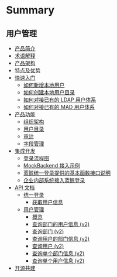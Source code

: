 # Summary

## 用户管理
* [产品简介](UserGuide/Introduce/README.md)
* [术语解释](UserGuide/Term/Term.md)
* [产品架构](UserGuide/Architecture/Architecture.md)
* [特点及优势](UserGuide/Advantage/Feature.md)
* [快速入门]()
    * [如何新增本地用户](UserGuide/QuickStart/AddLocalUsers.md)
    * [如何创建本地用户目录](UserGuide/QuickStart/AddLocalDirectory.md)
    * [如何对接已有的 LDAP 用户体系](UserGuide/QuickStart/AddLdapDirectory.md)
    * [如何对接已有的 MAD 用户体系](UserGuide/QuickStart/AddMADDirectory.md)
* [产品功能]()
    * [组织架构](UserGuide/Feature/Organizations.md)
    * [用户目录](UserGuide/Feature/Directorys.md)
    * [审计](UserGuide/Feature/Audits.md)
    * [字段管理](UserGuide/Feature/Fields.md)
* [集成开发]()
    * [登录流程图](../IntegrateGuide/Docking_enterprise_login_system/flow_chart.md)
    * [MockBackend 接入示例](../IntegrateGuide/Docking_enterprise_login_system/login_with_usermgr.md)
    * [蓝鲸统一登录提供的基本函数接口说明](../IntegrateGuide/Docking_enterprise_login_system/uniform_interface.md)
    * [企业内部系统接入蓝鲸登录](../IntegrateGuide/Docking_enterprise_login_system/use_bk_login.md)
* [API 文档]()
    * [统一登录]()
        * [获取用户信息](APIDocs/bk_login/zh-hans/get_user.md)
    * [用户管理]()
        * [概览](APIDocs/usermanage/README.md)
        * [查询部门的用户信息 (v2)](APIDocs/usermanage/zh-hans/list_department_profiles.md)
        * [查询部门 (v2)](APIDocs/usermanage/zh-hans/list_departments.md)
        * [查询用户的部门信息 (v2)](APIDocs/usermanage/zh-hans/list_profile_departments.md)
        * [查询用户 (v2)](APIDocs/usermanage/zh-hans/list_users.md)
        * [查询单个部门信息 (v2)](APIDocs/usermanage/zh-hans/retrieve_department.md)
        * [查询单个用户信息 (v2)](APIDocs/usermanage/zh-hans/retrieve_user.md)
* [开源共建](https://github.com/TencentBlueKing/bk-user)

